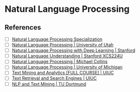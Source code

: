 # Natural Language Processing

## References

- [ ] [Natural Language Processing Specialization](https://www.coursera.org/specializations/natural-language-processing)
- [ ] [Natural Language Processing | University of Utah](https://www.youtube.com/playlist?list=PLbuogVdPnkCrPZ4Vc-GRnk730SLhC1L43)
- [ ] [Natural Language Processing with Deep Learning | Stanford](https://www.youtube.com/playlist?list=PLoROMvodv4rMFqRtEuo6SGjY4XbRIVRd4)
- [ ] [Natural Language Understanding | Stanford XCS224U](https://www.youtube.com/playlist?list=PLoROMvodv4rOwvldxftJTmoR3kRcWkJBp)
- [ ] [Natural Language Processing | Michael Collins](https://www.youtube.com/playlist?list=PLA212ij5XG8OTDRl8IWFiJgHR9Ve2k9pv)
- [ ] [Natural Language Processing | University of Michigan](https://www.youtube.com/playlist?list=PLLssT5z_DsK8BdawOVCCaTCO99Ya58ryR)
- [ ] [Text Mining and Analytics [FULL COURSE] | UIUC](https://www.youtube.com/playlist?list=PLLssT5z_DsK8Xwnh_0bjN4KNT81bekvtt)
- [ ] [Text Retrieval and Search Engines | UIUC](https://www.youtube.com/playlist?list=PLLssT5z_DsK8Jk8mpFc_RPzn2obhotfDO)
- [ ] [NLP and Text Mining | TU Dortmund](https://www.youtube.com/playlist?list=PLElvkFQko9beKKzWAugdDUbsi22CFfMT9)